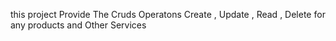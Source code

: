this project Provide The Cruds Operatons Create , Update , Read , Delete for any products and Other Services


